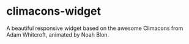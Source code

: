 climacons-widget
================

A beautiful responsive widget based on the awesome Climacons from Adam Whitcroft, animated by Noah Blon.
